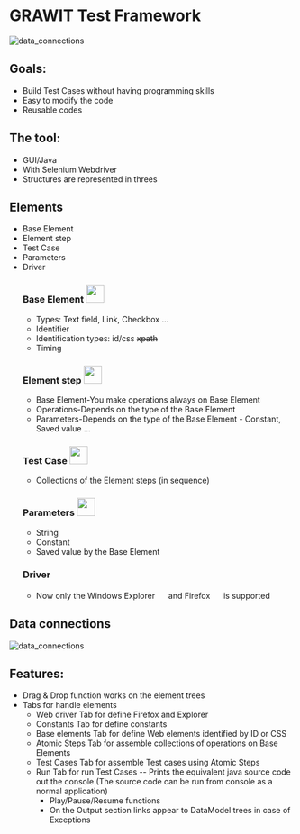 # GRAWIT Test Framework

![data_connections](https://raw.githubusercontent.com/dallaszkorben/java-hu.akoel.grawit/master/wiki/runtab.png)

## Goals:
- Build Test Cases without having programming skills
- Easy  to modify the code
- Reusable codes

## The tool:
- GUI/Java
- With Selenium Webdriver
- Structures are represented in threes
## Elements
- Base Element
- Element step
- Test Case
- Parameters
- Driver 
  ### Base Element <img src="https://raw.githubusercontent.com/dallaszkorben/java-hu.akoel.grawit/master/wiki/baseelement.png" width="32" height="32">
  - Types: Text field, Link, Checkbox ...
  - Identifier
  - Identification types: id/css ~~xpath~~
  - Timing
  ### Element step  <img src="https://raw.githubusercontent.com/dallaszkorben/java-hu.akoel.grawit/master/wiki/baseelement.png" width="32" height="32">
  - Base Element-You make operations always on Base Element
  - Operations-Depends on the type of the Base Element
  - Parameters-Depends on the type of the Base Element - Constant, Saved value ...
  ### Test Case <img src="https://raw.githubusercontent.com/dallaszkorben/java-hu.akoel.grawit/master/wiki/testcase.png" width="32" height="32">
  - Collections of the Element steps (in sequence)
  ### Parameters  <img src="https://raw.githubusercontent.com/dallaszkorben/java-hu.akoel.grawit/master/wiki/constant.png" width="32" height="32">
  - String
  - Constant
  - Saved value by the Base Element
  ### Driver
	- Now only the Windows Explorer 
	<img src="https://raw.githubusercontent.com/dallaszkorben/java-hu.akoel.grawit/master/wiki/explorer.png" width="16" height="16"> and Firefox <img src="https://raw.githubusercontent.com/dallaszkorben/java-hu.akoel.grawit/master/wiki/firefox.png" width="16" height="16"> is supported
	

## Data connections

![data_connections](https://raw.githubusercontent.com/dallaszkorben/java-hu.akoel.grawit/master/wiki/dataconnections.png)

## Features:
- Drag & Drop function works on the element trees
- Tabs for handle elements
  - Web driver Tab for define Firefox and Explorer
  - Constants Tab for define constants
  - Base elements Tab for define Web elements identified by ID or CSS
  - Atomic Steps Tab for assemble collections of operations on Base Elements
  - Test Cases Tab for assemble Test cases using Atomic Steps
  - Run Tab for run Test Cases
    -- Prints the equivalent java source code out the console.(The source code can be run from console as a normal application)
    - Play/Pause/Resume functions
    - On the Output section links appear to DataModel trees in case of Exceptions
 

